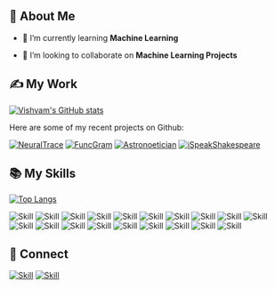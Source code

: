 ## 🧔 About Me

- 🌱 I’m currently learning **Machine Learning**

- 👯 I’m looking to collaborate on **Machine Learning Projects**



## ✍ My Work

[![Vishvam's GitHub stats](https://github-readme-stats.vercel.app/api?username=VishvamPorwal&show_icons=true&theme=dark)](https://github.com/VishvamPorwal)

Here are some of my recent projects on Github:

[![NeuralTrace](https://github-readme-stats.vercel.app/api/pin/?username=VishvamPorwal&repo=NeuralTrace&show_icons=true&theme=dark)](https://github.com/VishvamPorwal/NeuralTrace)
[![FuncGram](https://github-readme-stats.vercel.app/api/pin/?username=VishvamPorwal&repo=FuncGram&show_icons=true&theme=dark)](https://github.com/VishvamPorwal/FuncGram)
[![Astronoetician](https://github-readme-stats.vercel.app/api/pin/?username=VishvamPorwal&repo=Astronoetician&show_icons=true&theme=dark)](https://github.com/VishvamPorwal/Astronoetician)
[![iSpeakShakespeare](https://github-readme-stats.vercel.app/api/pin/?username=VishvamPorwal&repo=iSpeakShakespeare&show_icons=true&theme=dark)](https://github.com/VishvamPorwal/iSpeakShakespeare)

## 📚 My Skills

[![Top Langs](https://github-readme-stats.vercel.app/api/top-langs/?username=VishvamPorwal&layout=compact&show_icons=true&theme=dark)](https://github.com/VishvamPorwal/VishvamPorwal)


![Skill](https://img.shields.io/badge/python-3670A0?style=for-the-badge&logo=python&logoColor=ffdd54)
![Skill](https://img.shields.io/badge/PyTorch-%23EE4C2C.svg?style=for-the-badge&logo=PyTorch&logoColor=white)
![Skill](https://img.shields.io/badge/pandas-%23150458.svg?style=for-the-badge&logo=pandas&logoColor=white)
![Skill](https://img.shields.io/badge/numpy-%23013243.svg?style=for-the-badge&logo=numpy&logoColor=white)
![Skill](https://img.shields.io/badge/Flask-1572B6?style=for-the-badge&logo=flask&logoColor=white)
![Skill](https://img.shields.io/badge/HTML5-E34F26?style=for-the-badge&logo=html5&logoColor=white)
![Skill](https://img.shields.io/badge/Dart-1572B6?style=for-the-badge&logo=dart&logoColor=white)
![Skill](https://img.shields.io/badge/Flutter-%2302569B.svg?style=for-the-badge&logo=Flutter&logoColor=white)
![Skill](https://img.shields.io/badge/CSS3-1572B6?style=for-the-badge&logo=css3&logoColor=white)
![Skill](https://img.shields.io/badge/JavaScript-323330?style=for-the-badge&logo=javascript&logoColor=F7DF1E)
![Skill](https://img.shields.io/badge/SQL-1572B6?style=for-the-badge&logo=mysql&logoColor=white)
![Skill](https://img.shields.io/badge/Markdown-000000?style=for-the-badge&logo=markdown&logoColor=white)
![Skill](https://img.shields.io/badge/Bootstrap-563D7C?style=for-the-badge&logo=bootstrap&logoColor=white)
![Skill](https://img.shields.io/badge/Data_Structures_&_Algorithm-4285F4?style=for-the-badge&logo=algorithm&logoColor=white)
![Skill](https://img.shields.io/badge/Heroku-430098?style=for-the-badge&logo=heroku&logoColor=white)
![Skill](https://img.shields.io/badge/Google_Cloud-4285F4?style=for-the-badge&logo=google-cloud&logoColor=white)
![Skill](https://img.shields.io/badge/C++-1572B6?style=for-the-badge&logo=c&logoColor=white)
![Skill](https://img.shields.io/badge/Git-F05032?style=for-the-badge&logo=git&logoColor=white)
![Skill](https://img.shields.io/badge/Visual_Studio_Code-0078D4?style=for-the-badge&logo=visual%20studio%20code&logoColor=white)

## 🤝 Connect

[![Skill](https://img.shields.io/badge/LinkedIn-0077B5?style=for-the-badge&logo=linkedin&logoColor=white)](https://www.linkedin.com/in/vishvam-porwal-93b480189/)
[![Skill](https://img.shields.io/badge/GitHub-100000?style=for-the-badge&logo=github&logoColor=white)](https://github.com/VishvamPorwal)
